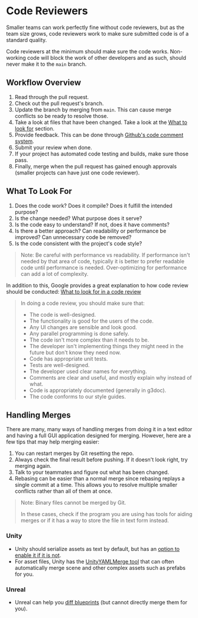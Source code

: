 # Code Reviewers

Smaller teams can work perfectly fine without code reviewers, but as
the team size grows, code reviewers work to make sure submitted code
is of a standard quality.

Code reviewers at the minimum should make sure the code works.
Non-working code will block the work of other developers and as such,
should never make it to the `main` branch.

## Workflow Overview

1. Read through the pull request.
2. Check out the pull request's branch.
3. Update the branch by merging from `main`. This can cause merge conflicts so be ready to resolve those.
4. Take a look at files that have been changed. Take a look at the [What to look for](#what-to-look-for) section.
5. Provide feedback. This can be done through
   [Github's code comment system](https://docs.github.com/en/pull-requests/collaborating-with-pull-requests/reviewing-changes-in-pull-requests/commenting-on-a-pull-request).
6. Submit your review when done.
7. If your project has automated code testing and builds, make sure those pass.
8. Finally, merge when the pull request has gained enough approvals (smaller projects can have just one code reviewer).

## What To Look For

1. Does the code work? Does it compile? Does it fulfill the intended purpose?
2. Is the change needed? What purpose does it serve?
3. Is the code easy to understand? If not, does it have comments?
4. Is there a better approach? Can readability or performance be improved? Can unnecessary code be removed?
5. Is the code consistent with the project's code style?

> Note: Be careful with performance vs readability. If performance
> isn't needed by that area of code, typically it is better to prefer
> readable code until performance is needed. Over-optimizing for
> performance can add a lot of complexity.

In addition to this, Google provides a great explanation to how code review should be conducted:
[What to look for in a code review](https://google.github.io/eng-practices/review/reviewer/looking-for.html)

> In doing a code review, you should make sure that:
> - The code is well-designed.
> - The functionality is good for the users of the code.
> - Any UI changes are sensible and look good.
> - Any parallel programming is done safely.
> - The code isn't more complex than it needs to be.
> - The developer isn't implementing things they might need in the future but don't know they need now.
> - Code has appropriate unit tests.
> - Tests are well-designed.
> - The developer used clear names for everything.
> - Comments are clear and useful, and mostly explain why instead of what.
> - Code is appropriately documented (generally in g3doc).
> - The code conforms to our style guides.

## Handling Merges

There are many, many ways of handling merges from doing it in a text
editor and having a full GUI application designed for merging.
However, here are a few tips that may help merging easier:

1. You can restart merges by Git resetting the repo.
2. Always check the final result before pushing. If it doesn't look
   right, try merging again.
3. Talk to your teammates and figure out what has been changed.
4. Rebasing can be easier than a normal merge since rebasing replays a
   single commit at a time. This allows you to resolve multiple
   smaller conflicts rather than all of them at once.

> Note: Binary files cannot be merged by Git.
> 
> In these cases, check if the program you are using has tools for
> aiding merges or if it has a way to store the file in text form
> instead.

### Unity

- Unity should serialize assets as text by default, but has
  an [option to enable it if it is not](https://docs.unity3d.com/Manual/class-EditorManager.html).
- For asset files, Unity has
  the [UnityYAMLMerge tool](https://docs.unity3d.com/Manual/SmartMerge.html)
  that can often automatically merge scene and other complex assets
  such as prefabs for you.

### Unreal

- Unreal can help
  you [diff blueprints](https://www.unrealengine.com/en-US/blog/diffing-blueprints)
  (but cannot directly merge them for you).